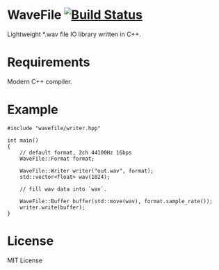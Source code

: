 # WaveFile [![Build Status](https://travis-ci.org/kbinani/WaveFile.svg)](https://travis-ci.org/kbinani/WaveFile)

Lightweight *.wav file IO library written in C++.

# Requirements

Modern C++ compiler.

# Example

```
#include "wavefile/writer.hpp"

int main()
{
    // default format, 2ch 44100Hz 16bps
    WaveFile::Format format;

    WaveFile::Writer writer("out.wav", format);
    std::vector<float> wav(1024);

    // fill wav data into `wav`.

    WaveFile::Buffer buffer(std::move(wav), format.sample_rate());
    writer.write(buffer);
}
```

# License

MIT License